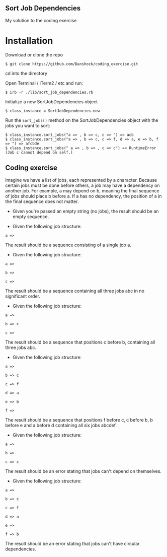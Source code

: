 ## Sort Job Dependencies 
My solution to the coding exercise

# Installation

Download or clone the repo

    $ git clone https://github.com/Danshock/coding_exercise.git

cd into the directory

Open Terminal / iTerm2 / etc and run:

    $ irb -r ./lib/sort_job_dependencies.rb

Initialize a new SortJobDependencies object

    $ class_instance = SortJobDependencies.new

Run the ```sort_jobs()``` method on the SortJobDependencies object with the jobs you want to sort:

    $ class_instance.sort_jobs("a => , b => c, c => ") => acb
    $ class_instance.sort_jobs("a => , b => c, c => f, d => a, e => b, f => ") => afcbde
    $ class_instance.sort_jobs(" a => , b => , c => c") => RuntimeError (Job c cannot depend on self.)


## Coding exercise

Imagine we have a list of jobs, each represented by a character. Because certain jobs must be done before others, a job may have a dependency on another job. For example, a may depend on b, meaning the final sequence of jobs should place b before a. If a has no dependency, the position of a in the final sequence does not matter.

* Given you're passed an empty string (no jobs), the result should be an empty sequence.

* Given the following job structure:

`a => `

The result should be a sequence consisting of a single job a.

* Given the following job structure:

`a => `

`b => `

`c =>`

The result should be a sequence containing all three jobs abc in no significant order.

* Given the following job structure:

`a =>`

`b => c`

`c =>`

The result should be a sequence that positions c before b, containing all three jobs abc.

* Given the following job structure:

`a =>`

`b => c`

`c => f`

`d => a`

`e => b`

`f =>`

The result should be a sequence that positions f before c, c before b, b before e and a before d containing all six jobs abcdef.

* Given the following job structure:

`a =>`

`b =>`

`c => c`

The result should be an error stating that jobs can't depend on themselves.

* Given the following job structure:

`a =>`

`b => c`

`c => f`

`d => a`

`e => `

`f => b`

The result should be an error stating that jobs can't have circular dependencies.
